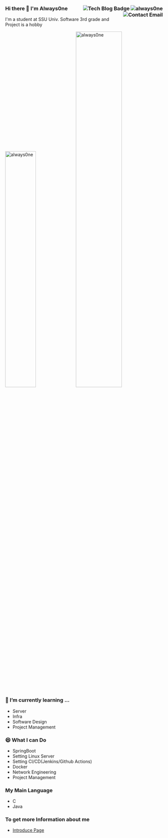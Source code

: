 <h3>Hi there 👋  I'm Always0ne<img align="right"src="https://komarev.com/ghpvc/?username=always0ne" alt="always0ne" />
<a href="https://always0ne.github.io">
  <img align = "right" src="http://img.shields.io/badge/-Devlog-black?style=flat-square&amp;logo=github&amp;" alt="Tech Blog Badge">
</a>
<a href="mailto:si8363@soongsil.ac.kr">  
  <img align = "right" src="http://img.shields.io/badge/-contact-9cf?style=social&amp;logo=Minutemailer&amp" alt="Contact Email">
</a>
</h3>
<div>
  I'm a student at SSU Univ. Software 3rd grade and Project is a hobby
  <p>
    <img src="https://github-readme-stats.vercel.app/api/top-langs/?username=always0ne&layout=compact&hide=html" alt="always0ne" width="44%" />
   <img src="https://github-readme-stats.vercel.app/api?username=always0ne&show_icons=true" alt="always0ne"  width="54%"/>
  </p>
</div>

### 🌱 I’m currently learning ...
- Server
- Infra
- Software Design
- Project Management

### 😄 What I can Do
- SpringBoot
- Setting Linux Server
- Setting CI/CD(Jenkins/Github Actions)
- Docker
- Network Engineering
- Project Management

### My Main Language
- C
- Java

### To get more Information about me
- [Introduce Page](https://always0ne.github.io/whoAmI/)

<!--
**always0ne/always0ne** is a ✨ _special_ ✨ repository because its `README.md` (this file) appears on your GitHub profile.

Here are some ideas to get you started:

- 🔭 I’m currently working on ...
- 🌱 I’m currently learning ...
- 👯 I’m looking to collaborate on ...
- 🤔 I’m looking for help with ...
- 💬 Ask me about ...
- 📫 How to reach me: ...
- 😄 Pronouns: ...
- ⚡ Fun fact: ...
-->
